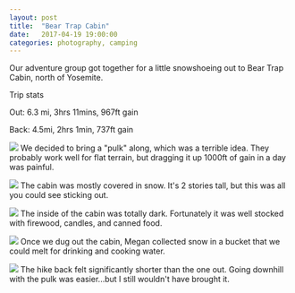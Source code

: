 ```yaml
---
layout: post
title:  "Bear Trap Cabin"
date:   2017-04-19 19:00:00
categories: photography, camping
---
```


Our adventure group got together for a little snowshoeing out to Bear Trap Cabin, north of Yosemite.

<p class="lead">Trip stats</p>
Out: 6.3 mi, 3hrs 11mins, 967ft gain

Back: 4.5mi, 2hrs 1min, 737ft gain

<img src="https://cvws.icloud-content.com/CAEQARoQx5J6lSitWkXpGWjnKLIPxA/0108ab8191372bce57dba18dc1fa34610de233770f/IMG_0012.jpg?v=0&z=https://p48-content.icloud.com:443&x=1&a=BgDgZXOI7EY3vsFiaxu8vGyEY7mOA5iVOgEAAA%3D%3D&e=1492666986000&r=f33fdfe3-9744-4e8c-87c5-bdad3a717707-4&c=&s=EeNinCj9vzumxqjWGWY4tk21A78" class="image-big"> We decided to bring a "pulk" along, which was a terrible idea. They probably work well for flat terrain, but dragging it up 1000ft of gain in a day was painful.

<img src="https://cvws.icloud-content.com/CAEQARoQx5J6lSitWkXpGWjnKLIPxA/0165d67680bf4c4691c6860fb929bcd686977c1676/IMG_0005.jpg?v=0&z=https://p48-content.icloud.com:443&x=1&a=BmdmDVwxYA8YlWTg%2FHq6c9Gs8T3oA5iVOgEAAA%3D%3D&e=1492666986000&r=f33fdfe3-9744-4e8c-87c5-bdad3a717707-22&c=&s=tZre0CalZlycaazE8LFht_mnDQs" class="image-big"> The cabin was mostly covered in snow. It's 2 stories tall, but this was all you could see sticking out.

<img src="https://cvws.icloud-content.com/CAEQARoQx5J6lSitWkXpGWjnKLIPxA/0157f0925d787a2c90813523a906bb3344f8c52609/IMG_0007.jpg?v=0&z=https://p48-content.icloud.com:443&x=1&a=BhJDWXmyK9H%2FXUVz10sVTOQ%2BPRAGA5iVOgEAAA%3D%3D&e=1492666986000&r=f33fdfe3-9744-4e8c-87c5-bdad3a717707-18&c=&s=zpUhZ-EXPn2zoW_eSCiROavTq_I" class="image-big"> The inside of the cabin was totally dark. Fortunately it was well stocked with firewood, candles, and canned food.

<img src="https://cvws.icloud-content.com/CAEQARoQx5J6lSitWkXpGWjnKLIPxA/016fabb239ddb4b4bc59d857c88c1a10c74245dab4/IMG_0006.jpg?v=0&z=https://p48-content.icloud.com:443&x=1&a=BoA841npNhFTYPLxEOZtLy0bpi%2FtA5iVOgEAAA%3D%3D&e=1492666986000&r=f33fdfe3-9744-4e8c-87c5-bdad3a717707-12&c=&s=MHlkKqHFlYhwYPyU88EsYib-Njk" class="image-big"> Once we dug out the cabin, Megan collected snow in a bucket that we could melt for drinking and cooking water.

<img src="https://cvws.icloud-content.com/CAEQARoQx5J6lSitWkXpGWjnKLIPxA/011f1ed623fa43e8df30c284b39c615a6403678111/IMG_0001.jpg?v=0&z=https://p48-content.icloud.com:443&x=1&a=Bmyggp8RDRxoxKoNikX9Eq%2F%2Bsxr0A5iVOgEAAA%3D%3D&e=1492666986000&r=f33fdfe3-9744-4e8c-87c5-bdad3a717707-25&c=&s=V2kyK5sZekEfkNOVYxFuhDCbj_w" class="image-big"> The hike back felt significantly shorter than the one out. Going downhill with the pulk was easier...but I still wouldn't have brought it.
